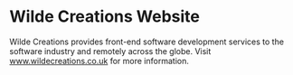 # Wilde Creations Website
Wilde Creations provides front-end software development services to the software industry and remotely across the globe.
Visit www.wildecreations.co.uk for more information.
